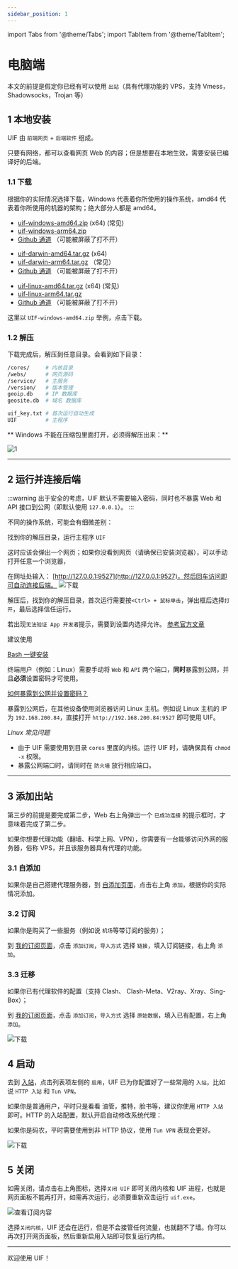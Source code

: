```yaml
---
sidebar_position: 1
---
```


import Tabs from '@theme/Tabs';
import TabItem from '@theme/TabItem';

# 电脑端

本文的前提是假定你已经有可以使用 `出站`（具有代理功能的 VPS，支持 Vmess，Shadowsocks，Trojan 等）

## 1 本地安装

UIF 由 `前端网页` + `后端软件` 组成。

只要有网络，都可以查看网页 Web 的内容；但是想要在本地生效，需要安装已编译好的后端。

### 1.1 下载

根据你的实际情况选择下载，Windows 代表着你所使用的操作系统，amd64 代表着你所使用的机器的架构；绝大部分人都是 amd64。

<Tabs groupId="operating-systems">
<TabItem value="win" label="Windows">

- [uif-windows-amd64.zip](/assets/release/uif-windows-amd64.zip) (x64) (常见)
- [uif-windows-arm64.zip](/assets/release/uif-windows-arm64.zip)
- [Github 通道](https://github.com/UIforFreedom/UIF/releases) （可能被屏蔽了打不开）

</TabItem>

<TabItem value="mac" label="Macos">

- [uif-darwin-amd64.tar.gz](/assets/release/uif-darwin-arm64.tar.gz) (x64)
- [uif-darwin-arm64.tar.gz](/assets/release/uif-darwin-arm64.tar.gz) （常见）
- [Github 通道](https://github.com/UIforFreedom/UIF/releases) （可能被屏蔽了打不开）

</TabItem>

<TabItem value="linux" label="Linux">

- [uif-linux-amd64.tar.gz](/assets/release/uif-linux-arm64.tar.gz) (x64) (常见)
- [uif-linux-arm64.tar.gz](/assets/release/uif-linux-arm64.tar.gz)
- [Github 通道](https://github.com/UIforFreedom/UIF/releases) （可能被屏蔽了打不开）

</TabItem>
</Tabs>

这里以 `UIF-windows-amd64.zip` 举例，点击下载。

<!-- ![下载](../pics/11.gif) -->

### 1.2 解压

下载完成后，解压到任意目录。会看到如下目录：

```bash
/cores/     # 内核目录
/webs/      # 网页源码
/service/   # 主服务
/version/   # 版本管理
geoip.db    # IP 数据库
geosite.db  # 域名 数据库

uif_key.txt # 首次运行自动生成
UIF         # 主程序
```

** Windows 不能在压缩包里面打开，必须得解压出来：**

![1](./img/1.png)

---

## 2 运行并连接后端

:::warning
出于安全的考虑，UIF 默认不需要输入密码，同时也不暴露 Web 和 API 接口到公网（即默认使用 `127.0.0.1`）。
:::

不同的操作系统，可能会有细微差别：
<Tabs groupId="operating-systems">
<TabItem value="win" label="Windows">

找到你的解压目录，运行主程序 `UIF`

这时应该会弹出一个网页；如果你没看到网页（请确保已安装浏览器），可以手动打开任意一个浏览器，

在网址处输入： [http://127.0.0.1:9527](http://127.0.0.1:9527)，然后回车访问即可自动连接后端。
![下载](../pics/22.gif)

</TabItem>

<TabItem value="mac" label="MacOS">

解压后，找到你的解压目录，首次运行需要按`<Ctrl> + 鼠标单击`，弹出框后选择`打开`，最后选择信任运行。

若出现`无法验证 App 开发者`提示，需要到设置内选择允许。 [参考官方文章](https://support.apple.com/zh-cn/102445)

</TabItem>

<TabItem value="linux" label="Linux">
建议使用

[Bash 一键安装](../outbound/myself.md)

终端用户（例如：Linux）需要手动将 `Web` 和 `API` 两个端口，**同时**暴露到公网，并且**必须**设置密码才可使用。

[如何暴露到公网并设置密码？](../setting)

暴露到公网后，在其他设备使用浏览器访问 Linux 主机。例如说 Linux 主机的 IP 为 `192.168.200.84`，直接打开 `http://192.168.200.84:9527` 即可使用 UIF。

_Linux 常见问题_

- 由于 UIF 需要使用到目录 `cores` 里面的内核。运行 UIF 时，请确保具有 `chmod -x` 权限。
- 暴露公网端口时，请同时在 `防火墙` 放行相应端口。

</TabItem>

</Tabs>

---

## 3 添加出站

第三步的前提是要完成第二步，Web 右上角弹出一个 `已成功连接` 的提示框时，才意味着完成了第二步。

如果你想要代理功能（翻墙、科学上网、VPN），你需要有一台能够访问外网的服务器，俗称 VPS，并且该服务器具有代理的功能。

### 3.1 自添加

如果你是自己搭建代理服务器，到 [自添加页面](https://uiforfreedom.github.io/#/out/my)，点击右上角 `添加`，根据你的实际情况添加。

### 3.2 订阅

如果你是购买了一些服务（例如说 `机场`等带订阅的服务）；

到 [我的订阅页面](https://uiforfreedom.github.io/#/out/subscribe)，点击 `添加订阅`，`导入方式` 选择 `链接`，填入订阅链接，右上角 `添加`。

### 3.3 迁移

如果你已有代理软件的配置（支持 Clash、 Clash-Meta、V2ray、Xray、Sing-Box）；

到 [我的订阅页面](https://uiforfreedom.github.io/#/out/subscribe)，点击 `添加订阅`，`导入方式` 选择 `原始数据`，填入已有配置，右上角 `添加`。

![下载](../pics/33.gif)

## 4 启动

去到 [入站](https://uiforfreedom.github.io/#/in/my)，点击列表项左侧的 `启用`，UIF 已为你配置好了一些常用的 `入站`，比如说 `HTTP 入站` 和 `Tun VPN`。

如果你是普通用户，平时只是看看 油管，推特，脸书等，建议你使用 `HTTP 入站` 即可。HTTP 的入站配置，默认开启自动修改系统代理：

如果你是码农，平时需要使用到非 HTTP 协议，使用 `Tun VPN` 表现会更好。

![下载](../pics/44.gif)

## 5 关闭

如需关闭，请点击右上角图标，选择`关闭 UIF` 即可关闭内核和 UIF 进程，也就是网页面板不能再打开，如需再次运行，必须要重新双击运行 `uif.exe`。

![查看订阅内容](./img/2.png)

选择`关闭内核`，UIF 还会在运行，但是不会接管任何流量，也就翻不了墙。你可以再次打开网页面板，然后重新启用入站即可恢复运行内核。

---

欢迎使用 UIF！
